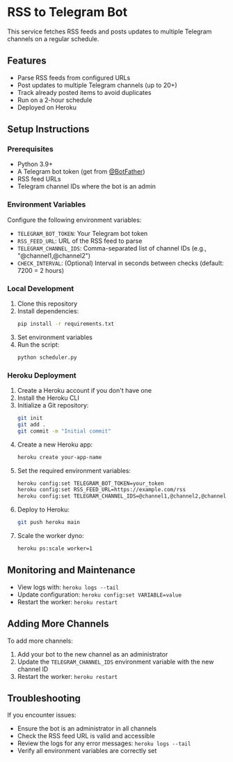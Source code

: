 # RSS to Telegram Bot

This service fetches RSS feeds and posts updates to multiple Telegram channels on a regular schedule.

## Features

- Parse RSS feeds from configured URLs
- Post updates to multiple Telegram channels (up to 20+)
- Track already posted items to avoid duplicates
- Run on a 2-hour schedule
- Deployed on Heroku

## Setup Instructions

### Prerequisites

- Python 3.9+
- A Telegram bot token (get from [@BotFather](https://t.me/botfather))
- RSS feed URLs
- Telegram channel IDs where the bot is an admin

### Environment Variables

Configure the following environment variables:

- `TELEGRAM_BOT_TOKEN`: Your Telegram bot token
- `RSS_FEED_URL`: URL of the RSS feed to parse
- `TELEGRAM_CHANNEL_IDS`: Comma-separated list of channel IDs (e.g., "@channel1,@channel2")
- `CHECK_INTERVAL`: (Optional) Interval in seconds between checks (default: 7200 = 2 hours)

### Local Development

1. Clone this repository
2. Install dependencies:
   ```bash
   pip install -r requirements.txt
   ```
3. Set environment variables
4. Run the script:
   ```bash
   python scheduler.py
   ```

### Heroku Deployment

1. Create a Heroku account if you don't have one
2. Install the Heroku CLI
3. Initialize a Git repository:
   ```bash
   git init
   git add .
   git commit -m "Initial commit"
   ```
4. Create a new Heroku app:
   ```bash
   heroku create your-app-name
   ```
5. Set the required environment variables:
   ```bash
   heroku config:set TELEGRAM_BOT_TOKEN=your_token
   heroku config:set RSS_FEED_URL=https://example.com/rss
   heroku config:set TELEGRAM_CHANNEL_IDS=@channel1,@channel2,@channel3
   ```
6. Deploy to Heroku:
   ```bash
   git push heroku main
   ```
7. Scale the worker dyno:
   ```bash
   heroku ps:scale worker=1
   ```

## Monitoring and Maintenance

- View logs with: `heroku logs --tail`
- Update configuration: `heroku config:set VARIABLE=value`
- Restart the worker: `heroku restart`

## Adding More Channels

To add more channels:
1. Add your bot to the new channel as an administrator
2. Update the `TELEGRAM_CHANNEL_IDS` environment variable with the new channel ID
3. Restart the worker: `heroku restart`

## Troubleshooting

If you encounter issues:
- Ensure the bot is an administrator in all channels
- Check the RSS feed URL is valid and accessible
- Review the logs for any error messages: `heroku logs --tail`
- Verify all environment variables are correctly set